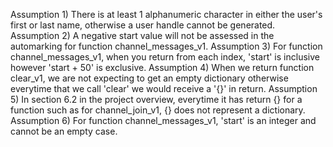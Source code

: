 Assumption 1) 
There is at least 1 alphanumeric character in either the user's first or last name, otherwise a user handle cannot be generated. 
Assumption 2)
A negative start value will not be assessed in the automarking for function channel_messages_v1.
Assumption 3)
For function channel_messages_v1, when you return from each index, 'start' is inclusive however 'start + 50' is exclusive.
Assumption 4)
When we return function clear_v1, we are not expecting to get an empty dictionary otherwise everytime that we call 'clear' we would receive a '{}' in return. 
Assumption 5)
In section 6.2 in the project overview, everytime it has return {} for a function such as for channel_join_v1, {} does not represent a dictionary. 
Assumption 6)
For function channel_messages_v1, 'start' is an integer and cannot be an empty case.